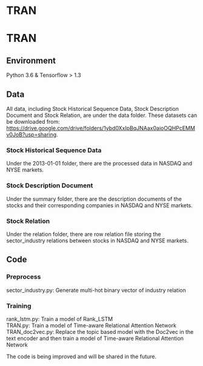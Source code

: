 # TRAN

# TRAN

## Environment

Python 3.6 & Tensorflow > 1.3

## Data

All data, including Stock Historical Sequence Data, Stock Description Document and Stock Relation, are under the data folder. These datasets can be downloaded from: https://drive.google.com/drive/folders/1ybd0XxIpBqJNAax0aioOQHPcEMMv0JoB?usp=sharing.

### Stock Historical Sequence Data

Under the 2013-01-01 folder, there are the processed data in NASDAQ and NYSE markets.

### Stock Description Document

Under the summary folder, there are the description documents of the stocks and their corresponding companies in NASDAQ and NYSE markets.

### Stock Relation

Under the relation folder, there are row relation file storing the sector_industry relations between stocks in NASDAQ and NYSE markets.


## Code

### Preprocess

sector_industry.py: Generate multi-hot binary vector of industry relation  

### Training
rank_lstm.py: Train a model of Rank_LSTM  
TRAN.py: Train a model of Time-aware Relational Attention Network  
TRAN_doc2vec.py: Replace the topic based model with the Doc2vec in the text encoder and then train a model of Time-aware Relational Attention Network  

The code is being improved and will be shared in the future.
